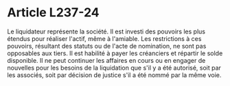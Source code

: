 # Article L237-24

Le liquidateur représente la société. Il est investi des pouvoirs les plus étendus pour réaliser l'actif, même à l'amiable. Les restrictions à ces pouvoirs, résultant des statuts ou de l'acte de nomination, ne sont pas opposables aux tiers.   Il est habilité à payer les créanciers et répartir le solde disponible.   Il ne peut continuer les affaires en cours ou en engager de nouvelles pour les besoins de la liquidation que s'il y a été autorisé, soit par les associés, soit par décision de justice s'il a été nommé par la même voie.